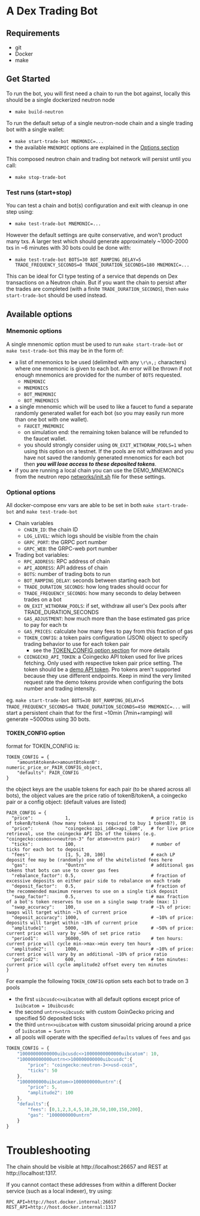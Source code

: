 # A Dex Trading Bot

## Requirements
- git
- Docker
- make

## Get Started

To run the bot, you will first need a chain to run the bot against,
locally this should be a single dockerized neutron node
- `make build-neutron`

To run the default setup of a single neutron-node chain and a single trading bot with a single wallet:
- `make start-trade-bot MNEMONIC=...`
- the available `MNENOMIC` options are explained in the [Options section](#mnemonic-options)

This composed neutron chain and trading bot network will persist until you call:
- `make stop-trade-bot`

### Test runs (start+stop)
You can test a chain and bot(s) configuration and exit with cleanup in one step using:
- `make test-trade-bot MNEMONIC=...`

However the default settings are quite conservative, and won't product many txs.
A larger test which should generate approximately ~1000-2000 txs in ~6 minutes with 30 bots could be done with:
- `make test-trade-bot BOTS=30 BOT_RAMPING_DELAY=5 TRADE_FREQUENCY_SECONDS=0 TRADE_DURATION_SECONDS=180 MNEMONIC=...`

This can be ideal for CI type testing of a service that depends on Dex transactions on a Neutron chain.
But if you want the chain to persist after the trades are completed (with a finite `TRADE_DURATION_SECONDS`),
then `make start-trade-bot` should be used instead.

## Available options

### Mnemonic options
A single mnenomic option must be used to run `make start-trade-bot` or `make test-trade-bot` this may be in the form of:
- a list of mnemonics to be used (delimited with any `\r\n,;` characters) where one mnemonic is given to each bot.
An error will be thrown if not enough mnemonics are provided for the number of `BOTS` requested.
    - `MNEMONIC`
    - `MNEMONICS`
    - `BOT_MNEMONIC`
    - `BOT_MNEMONICS`
- a single mnenomic which will be used to like a faucet to fund a separate randomly generated wallet for each bot
(so you may easily run more than one bot with one wallet).
    - `FAUCET_MNEMONIC`
    - on simulation end: the remaining token balance will be refunded to the faucet wallet.
    - you should strongly consider using `ON_EXIT_WITHDRAW_POOLS=1` when using this option on a testnet.
    If the pools are not withdrawn and you have not saved the randomly generated mnenomics for each bot
    then ***you will lose access to these deposited tokens***.
- if you are running a local chain you can use the DEMO_MNEMONICs from the neutron repo
[networks/init.sh](https://github.com/neutron-org/neutron/blob/v3.0.0/network/init.sh#L19-L21) file for these settings.

### Optional options

All docker-compose env vars are able to be set in both `make start-trade-bot` and `make test-trade-bot`
- Chain variables
    - `CHAIN_ID`: the chain ID
    - `LOG_LEVEL`: which logs should be visible from the chain
    - `GRPC_PORT`: the GRPC port number
    - `GRPC_WEB`: the GRPC-web port number
- Trading bot variables:
    - `RPC_ADDRESS`: RPC address of chain
    - `API_ADDRESS`: API address of chain
    - `BOTS`: number of trading bots to run
    - `BOT_RAMPING_DELAY`: seconds between starting each bot
    - `TRADE_DURATION_SECONDS`: how long trades should occur for
    - `TRADE_FREQUENCY_SECONDS`: how many seconds to delay between trades on a bot
    - `ON_EXIT_WITHDRAW_POOLS`: if set, withdraw all user's Dex pools after TRADE_DURATION_SECONDS
    - `GAS_ADJUSTMENT`: how much more than the base estimated gas price to pay for each tx
    - `GAS_PRICES`: calculate how many fees to pay from this fraction of gas
    - `TOKEN_CONFIG`: a token pairs configuration (JSON) object to specify trading behavior to use for each token pair
        - see the [TOKEN_CONFIG option section](#token_config-option) for more details
    - `COINGECKO_API_TOKEN`: a Coingecko API token used for live prices fetching. Only used with respective token pair price setting. The token should be a [demo API token](https://www.coingecko.com/en/api/pricing). Pro tokens aren't supported because they use different endpoints. Keep in mind the very limited request rate the demo tokens provide when configuring the bots number and trading intensity.

eg. `make start-trade-bot BOTS=30 BOT_RAMPING_DELAY=5 TRADE_FREQUENCY_SECONDS=0 TRADE_DURATION_SECONDS=450 MNEMONIC=...`
will start a persistent chain that for the first ~10min (7min+ramping) will generate ~5000txs using 30 bots.

#### TOKEN_CONFIG option

format for TOKEN_CONFIG is:
```
TOKEN_CONFIG = {
    "amountAtokenA<>amountBtokenB": numeric_price_or_PAIR_CONFIG_object,
    "defaults": PAIR_CONFIG
}
```
the object keys are the usable tokens for each pair (to be shared across all bots),
the object values are the price ratio of tokenB/tokenA, a coingecko pair or a config object: (default values are listed)
```
PAIR_CONFIG = {
  "price":            1,                              # price ratio is of tokenB/tokenA (how many tokenA is required to buy 1 tokenB?), OR
  "price":            "coingecko:api_idA<>api_idB",   # for live price retrieval, use the coingecko API IDs of the tokens (e.g. "coingecko:cosmos<>neutron-3" for atom<>ntrn pair)
  "ticks":            100,                            # number of ticks for each bot to deposit
  "fees":             [1, 5, 20, 100]                 # each LP deposit fee may be (randomly) one of the whitelisted fees here
  "gas":              "0untrn"                        # additional gas tokens that bots can use to cover gas fees
  "rebalance_factor": 0.5,                            # fraction of excessive deposits on either pair side to rebalance on each trade
  "deposit_factor":   0.5,                            # fraction of the recommended maximum reserves to use on a single tick deposit
  "swap_factor":      0.5,                            # max fraction of a bot's token reserves to use on a single swap trade (max: 1)
  "swap_accuracy":    100,                            # ~1% of price:     swaps will target within ~1% of current price
  "deposit_accuracy": 1000,                           # ~10% of price:    deposits will target within ~10% of current price
  "amplitude1":       5000,                           # ~50% of price:    current price will vary by ~50% of set price ratio
  "period1":          36000,                          # ten hours:        current price will cycle min->max->min every ten hours
  "amplitude2":       1000,                           # ~10% of price:    current price will vary by an additional ~10% of price ratio
  "period2":          600,                            # ten minutes:      current price will cycle amplitude2 offset every ten minutes
}
```

For example the following `TOKEN_CONFIG` option sets each bot to trade on 3 pools
- the first `uibcusdc<>uibcatom` with all default options except price of `1uibcatom = 10uibcusdc`
- the second `untrn<>uibcusdc` with custom GoinGecko pricing and specified 50 deposited ticks
- the third `untrn<>uibcatom` with custom sinusoidal pricing around a price of `1uibcatom = 5untrn`
- all pools will operate with the specified `defaults` values of `fees` and `gas`
```js
TOKEN_CONFIG = {
    "10000000000000uibcusdc<>10000000000000uibcatom": 10,
    "100000000000untrn<>100000000000uibcusdc":{
        "price": "coingecko:neutron-3<>usd-coin",
        "ticks": 50
    },
    "1000000000uibcatom<>1000000000untrn":{
        "price": 5,
        "amplitude2": 100
    },
    "defaults":{
        "fees": [0,1,2,3,4,5,10,20,50,100,150,200],
        "gas": "1000000000untrn"
    }
}
```

# Troubleshooting

The chain should be visible at http://localhost:26657 and REST at http://localhost:1317.

If you cannot contact these addresses from within a different Docker service (such as a local indexer), try using:
```
RPC_API=http://host.docker.internal:26657
REST_API=http://host.docker.internal:1317
```
